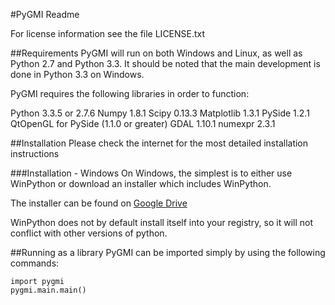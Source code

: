 #PyGMI Readme

For license information see the file LICENSE.txt

##Requirements
PyGMI will run on both Windows and Linux, as well as Python 2.7 and Python 3.3. 
It should be noted that the main development is done in Python 3.3 on Windows.

PyGMI requires the following libraries in order to function:

Python 3.3.5 or 2.7.6
Numpy 1.8.1
Scipy 0.13.3
Matplotlib 1.3.1
PySide 1.2.1
QtOpenGL for PySide (1.1.0 or greater)
GDAL 1.10.1
numexpr 2.3.1

##Installation
Please check the internet for the most detailed installation instructions

###Installation - Windows
On Windows, the simplest is to either use WinPython or download an installer which includes WinPython.

The installer can be found on [Google Drive](https://209f493642c7e79b2a878320662bfff73a2946cf.googledrive.com/host/0B6BP_95afhWzN01tZzh5VG1aNk0/)

WinPython does not by default install itself into your registry, so it will not conflict with other versions of python.

##Running as a library
PyGMI can be imported simply by using the following commands:
	
	import pygmi
	pygmi.main.main()
